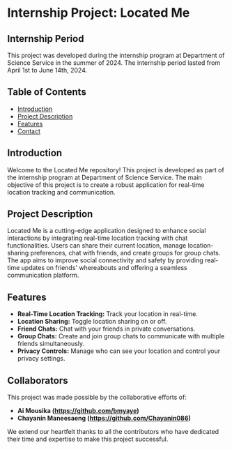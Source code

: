 # Internship Project: Located Me

## Internship Period
This project was developed during the internship program at Department of Science Service in the summer of 2024. The internship period lasted from April 1st to June 14th, 2024.

## Table of Contents
- [Introduction](#introduction)
- [Project Description](#project-description)
- [Features](#features)
- [Contact](#contact)

## Introduction
Welcome to the Located Me repository! This project is developed as part of the internship program at Department of Science Service. The main objective of this project is to create a robust application for real-time location tracking and communication.

## Project Description
Located Me is a cutting-edge application designed to enhance social interactions by integrating real-time location tracking with chat functionalities. Users can share their current location, manage location-sharing preferences, chat with friends, and create groups for group chats. The app aims to improve social connectivity and safety by providing real-time updates on friends' whereabouts and offering a seamless communication platform.

## Features
- **Real-Time Location Tracking:** Track your location in real-time.
- **Location Sharing:** Toggle location sharing on or off.
- **Friend Chats:** Chat with your friends in private conversations.
- **Group Chats:** Create and join group chats to communicate with multiple friends simultaneously.
- **Privacy Controls:** Manage who can see your location and control your privacy settings.

## Collaborators
This project was made possible by the collaborative efforts of:

- **Ai Mousika (https://github.com/bmyaye)**
- **Chayanin Maneesaeng (https://github.com/Chayanin086)**

We extend our heartfelt thanks to all the contributors who have dedicated their time and expertise to make this project successful.
